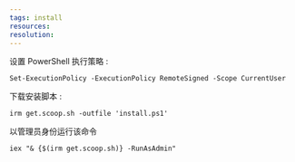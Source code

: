 ```yaml
---
tags: install
resources:
resolution:
---
```

设置 PowerShell 执行策略 :
```
Set-ExecutionPolicy -ExecutionPolicy RemoteSigned -Scope CurrentUser 
```

下载安装脚本 :
```
irm get.scoop.sh -outfile 'install.ps1'
```
以管理员身份运行该命令
```
iex "& {$(irm get.scoop.sh)} -RunAsAdmin"
```
